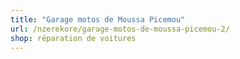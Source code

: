 ```yaml
---
title: "Garage motos de Moussa Picemou"
url: /nzerekore/garage-motos-de-moussa-picemou-2/
shop: réparation de voitures
---
```

